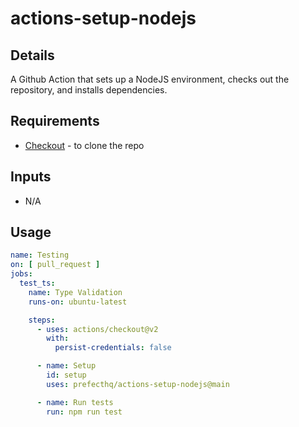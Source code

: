 # actions-setup-nodejs
## Details
A Github Action that sets up a NodeJS environment, checks out the repository, and installs dependencies.

## Requirements
- [Checkout](https://github.com/actions/checkout) - to clone the repo

## Inputs
- N/A

## Usage
```yaml
name: Testing
on: [ pull_request ]
jobs:
  test_ts:
    name: Type Validation
    runs-on: ubuntu-latest

    steps:
      - uses: actions/checkout@v2
        with:
          persist-credentials: false

      - name: Setup
        id: setup
        uses: prefecthq/actions-setup-nodejs@main

      - name: Run tests
        run: npm run test
```